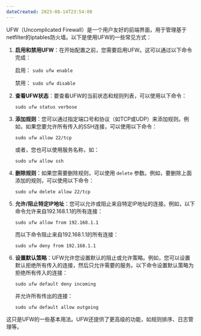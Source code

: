 ```yaml
---
dateCreated: 2023-08-14T23:54:00
---
```

UFW（Uncomplicated Firewall）是一个用户友好的前端界面，用于管理基于netfilter的iptables防火墙。以下是使用UFW的一些常见方式：

1. **启用和禁用UFW**：在开始配置之前，您需要启用UFW。这可以通过以下命令完成：

   启用： `sudo ufw enable`

   禁用： `sudo ufw disable`

2. **查看UFW状态**：要查看UFW的当前状态和规则列表，可以使用以下命令：

   `sudo ufw status verbose`

3. **添加规则**：您可以通过指定端口号和协议（如TCP或UDP）来添加规则。例如，如果您要允许所有传入的SSH连接，可以使用以下命令：

   `sudo ufw allow 22/tcp`

   或者，您也可以使用服务名称，如：

   `sudo ufw allow ssh`

4. **删除规则**：如果您需要删除规则，可以使用 `delete` 参数。例如，要删除上面添加的规则，可以使用以下命令：

   `sudo ufw delete allow 22/tcp`

5. **允许/阻止特定IP地址**：您可以允许或阻止来自特定IP地址的连接。例如，以下命令允许来自192.168.1.1的所有连接：

   `sudo ufw allow from 192.168.1.1`

   而以下命令阻止来自192.168.1.1的所有连接：

   `sudo ufw deny from 192.168.1.1`

6. **设置默认策略**：UFW允许您设置默认的阻止或允许策略。例如，您可以设置默认拒绝所有传入的连接，然后只允许需要的服务。以下命令设置默认策略为拒绝所有传入的连接：

   `sudo ufw default deny incoming`

   并允许所有传出的连接：

   `sudo ufw default allow outgoing`

这只是UFW的一些基本用法。UFW还提供了更高级的功能，如规则排序、日志管理等。
